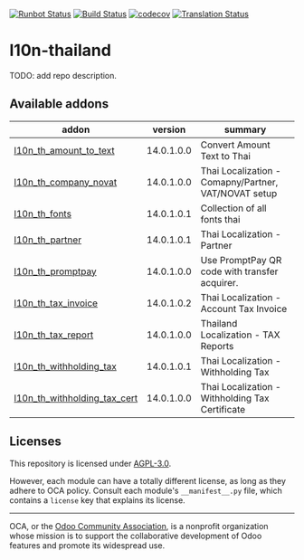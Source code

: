 [![Runbot Status](https://runbot.odoo-community.org/runbot/badge/flat/238/14.0.svg)](https://runbot.odoo-community.org/runbot/repo/github-com-oca-l10n-thailand-238)
[![Build Status](https://travis-ci.com/OCA/l10n-thailand.svg?branch=14.0)](https://travis-ci.com/OCA/l10n-thailand)
[![codecov](https://codecov.io/gh/OCA/l10n-thailand/branch/14.0/graph/badge.svg)](https://codecov.io/gh/OCA/l10n-thailand)
[![Translation Status](https://translation.odoo-community.org/widgets/l10n-thailand-14-0/-/svg-badge.svg)](https://translation.odoo-community.org/engage/l10n-thailand-14-0/?utm_source=widget)

<!-- /!\ do not modify above this line -->

# l10n-thailand

TODO: add repo description.

<!-- /!\ do not modify below this line -->

<!-- prettier-ignore-start -->

[//]: # (addons)

Available addons
----------------
addon | version | summary
--- | --- | ---
[l10n_th_amount_to_text](l10n_th_amount_to_text/) | 14.0.1.0.0 | Convert Amount Text to Thai
[l10n_th_company_novat](l10n_th_company_novat/) | 14.0.1.0.0 | Thai Localization - Comapny/Partner, VAT/NOVAT setup
[l10n_th_fonts](l10n_th_fonts/) | 14.0.1.0.1 | Collection of all fonts thai
[l10n_th_partner](l10n_th_partner/) | 14.0.1.0.1 | Thai Localization - Partner
[l10n_th_promptpay](l10n_th_promptpay/) | 14.0.1.0.0 | Use PromptPay QR code with transfer acquirer.
[l10n_th_tax_invoice](l10n_th_tax_invoice/) | 14.0.1.0.2 | Thai Localization - Account Tax Invoice
[l10n_th_tax_report](l10n_th_tax_report/) | 14.0.1.0.0 | Thailand Localization - TAX Reports
[l10n_th_withholding_tax](l10n_th_withholding_tax/) | 14.0.1.0.1 | Thai Localization - Withholding Tax
[l10n_th_withholding_tax_cert](l10n_th_withholding_tax_cert/) | 14.0.1.0.0 | Thai Localization - Withholding Tax Certificate

[//]: # (end addons)

<!-- prettier-ignore-end -->

## Licenses

This repository is licensed under [AGPL-3.0](LICENSE).

However, each module can have a totally different license, as long as they adhere to OCA
policy. Consult each module's `__manifest__.py` file, which contains a `license` key
that explains its license.

----

OCA, or the [Odoo Community Association](http://odoo-community.org/), is a nonprofit
organization whose mission is to support the collaborative development of Odoo features
and promote its widespread use.
